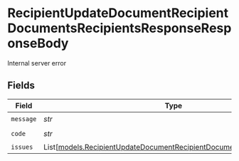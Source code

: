 # RecipientUpdateDocumentRecipientDocumentsRecipientsResponseResponseBody

Internal server error


## Fields

| Field                                                                                                                                            | Type                                                                                                                                             | Required                                                                                                                                         | Description                                                                                                                                      |
| ------------------------------------------------------------------------------------------------------------------------------------------------ | ------------------------------------------------------------------------------------------------------------------------------------------------ | ------------------------------------------------------------------------------------------------------------------------------------------------ | ------------------------------------------------------------------------------------------------------------------------------------------------ |
| `message`                                                                                                                                        | *str*                                                                                                                                            | :heavy_check_mark:                                                                                                                               | N/A                                                                                                                                              |
| `code`                                                                                                                                           | *str*                                                                                                                                            | :heavy_check_mark:                                                                                                                               | N/A                                                                                                                                              |
| `issues`                                                                                                                                         | List[[models.RecipientUpdateDocumentRecipientDocumentsRecipientsIssues](../models/recipientupdatedocumentrecipientdocumentsrecipientsissues.md)] | :heavy_minus_sign:                                                                                                                               | N/A                                                                                                                                              |